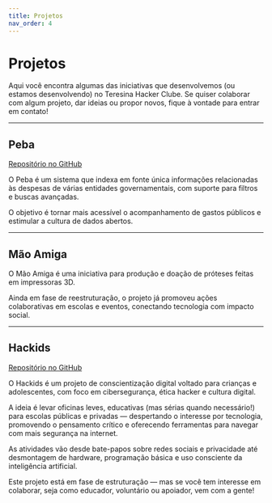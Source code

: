 ```yaml
---
title: Projetos
nav_order: 4
---
```


# Projetos

Aqui você encontra algumas das iniciativas que desenvolvemos (ou estamos desenvolvendo) no Teresina Hacker Clube. Se quiser colaborar com algum projeto, dar ideias ou propor novos, fique à vontade para entrar em contato!

---

## Peba

[Repositório no GitHub](https://github.com/teresinahc/peba)

O Peba é um sistema que indexa em fonte única informações relacionadas às despesas de várias entidades governamentais, com suporte para filtros e buscas avançadas.

O objetivo é tornar mais acessível o acompanhamento de gastos públicos e estimular a cultura de dados abertos.

---

## Mão Amiga

O Mão Amiga é uma iniciativa para produção e doação de próteses feitas em impressoras 3D.

Ainda em fase de reestruturação, o projeto já promoveu ações colaborativas em escolas e eventos, conectando tecnologia com impacto social.

---

## Hackids

[Repositório no GitHub](https://github.com/teresinahc/hackids)

O Hackids é um projeto de conscientização digital voltado para crianças e adolescentes, com foco em cibersegurança, ética hacker e cultura digital.

A ideia é levar oficinas leves, educativas (mas sérias quando necessário!) para escolas públicas e privadas — despertando o interesse por tecnologia, promovendo o pensamento crítico e oferecendo ferramentas para navegar com mais segurança na internet.

As atividades vão desde bate-papos sobre redes sociais e privacidade até desmontagem de hardware, programação básica e uso consciente da inteligência artificial.

Este projeto está em fase de estruturação — mas se você tem interesse em colaborar, seja como educador, voluntário ou apoiador, vem com a gente!
